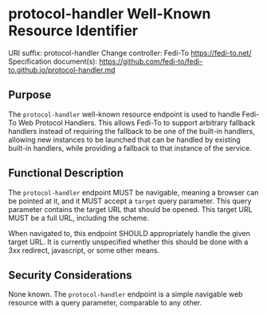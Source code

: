 # protocol-handler Well-Known Resource Identifier

URI suffix: protocol-handler
Change controller: Fedi-To https://fedi-to.net/
Specification document(s): https://github.com/fedi-to/fedi-to.github.io/protocol-handler.md

## Purpose

The `protocol-handler` well-known resource endpoint is used to handle Fedi-To
Web Protocol Handlers. This allows Fedi-To to support arbitrary fallback
handlers instead of requiring the fallback to be one of the built-in handlers,
allowing new instances to be launched that can be handled by existing built-in
handlers, while providing a fallback to that instance of the service.

## Functional Description

The `protocol-handler` endpoint MUST be navigable, meaning a browser can be
pointed at it, and it MUST accept a `target` query parameter. This query
parameter contains the target URL that should be opened. This target URL MUST
be a full URL, including the scheme.

When navigated to, this endpoint SHOULD appropriately handle the given target
URL. It is currently unspecified whether this should be done with a 3xx
redirect, javascript, or some other means.

## Security Considerations

None known. The `protocol-handler` endpoint is a simple navigable web resource
with a query parameter, comparable to any other.


